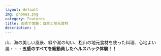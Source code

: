 ```yaml
---
layout: default
img: phones.png
category: Features
title: 五感で体験：自然と地元食材
description: |
---
```

山、海の美しい風景、緑や潮の匂い、松山の地元食材を使った料理、心地よい風・・・**五感のすべてを総動員したヘルスハック体験！！**
